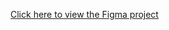 [Click here to view the Figma project]([your-figma-link-here](https://www.figma.com/design/T6PSCT6FW4Gc9ALtHXPCgi/BRIK.ID-Redesign?node-id=0-1&t=pFsAzbv8uA3IeUYL-1))
